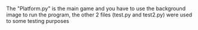 The "Platform.py" is the main game and you have to use the background image to run the program, the other 2 files (test.py and test2.py) were used to some testing purposes
